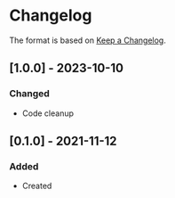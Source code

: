 ﻿# Changelog
The format is based on [Keep a Changelog](https://keepachangelog.com/en/1.0.0/).

## [1.0.0] - 2023-10-10
### Changed
- Code cleanup

## [0.1.0] - 2021-11-12
### Added
- Created
